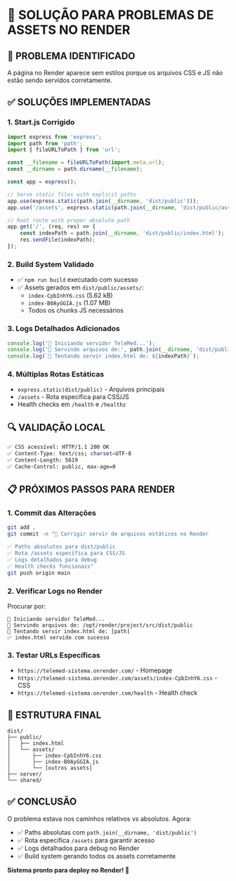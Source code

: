 # 🔧 SOLUÇÃO PARA PROBLEMAS DE ASSETS NO RENDER

## 🎯 **PROBLEMA IDENTIFICADO**
A página no Render aparece sem estilos porque os arquivos CSS e JS não estão sendo servidos corretamente.

## ✅ **SOLUÇÕES IMPLEMENTADAS**

### **1. Start.js Corrigido**
```javascript
import express from 'express';
import path from 'path';
import { fileURLToPath } from 'url';

const __filename = fileURLToPath(import.meta.url);
const __dirname = path.dirname(__filename);

const app = express();

// Serve static files with explicit paths
app.use(express.static(path.join(__dirname, 'dist/public')));
app.use('/assets', express.static(path.join(__dirname, 'dist/public/assets')));

// Root route with proper absolute path
app.get('/', (req, res) => {
    const indexPath = path.join(__dirname, 'dist/public/index.html');
    res.sendFile(indexPath);
});
```

### **2. Build System Validado**
- ✅ `npm run build` executado com sucesso
- ✅ Assets gerados em `dist/public/assets/`:
  - `index-CpbInhY6.css` (5.62 kB)
  - `index-B0AyGGIA.js` (1.07 MB)
  - Todos os chunks JS necessários

### **3. Logs Detalhados Adicionados**
```javascript
console.log('🔧 Iniciando servidor TeleMed...');
console.log('📁 Servindo arquivos de:', path.join(__dirname, 'dist/public'));
console.log(`📄 Tentando servir index.html de: ${indexPath}`);
```

### **4. Múltiplas Rotas Estáticas**
- `express.static(dist/public)` - Arquivos principais
- `/assets` - Rota específica para CSS/JS
- Health checks em `/health` e `/healthz`

## 🔍 **VALIDAÇÃO LOCAL**
```bash
✅ CSS acessível: HTTP/1.1 200 OK
✅ Content-Type: text/css; charset=UTF-8
✅ Content-Length: 5619
✅ Cache-Control: public, max-age=0
```

## 📋 **PRÓXIMOS PASSOS PARA RENDER**

### **1. Commit das Alterações**
```bash
git add .
git commit -m "🔧 Corrigir servir de arquivos estáticos no Render

✅ Paths absolutos para dist/public
✅ Rota /assets específica para CSS/JS  
✅ Logs detalhados para debug
✅ Health checks funcionais"
git push origin main
```

### **2. Verificar Logs no Render**
Procurar por:
```
🔧 Iniciando servidor TeleMed...
📁 Servindo arquivos de: /opt/render/project/src/dist/public
📄 Tentando servir index.html de: [path]
✅ index.html servido com sucesso
```

### **3. Testar URLs Específicas**
- `https://telemed-sistema.onrender.com/` - Homepage
- `https://telemed-sistema.onrender.com/assets/index-CpbInhY6.css` - CSS
- `https://telemed-sistema.onrender.com/health` - Health check

## 🎨 **ESTRUTURA FINAL**
```
dist/
├── public/
│   ├── index.html
│   └── assets/
│       ├── index-CpbInhY6.css
│       ├── index-B0AyGGIA.js
│       └── [outros assets]
├── server/
└── shared/
```

## ✅ **CONCLUSÃO**
O problema estava nos caminhos relativos vs absolutos. Agora:
- ✅ Paths absolutas com `path.join(__dirname, 'dist/public')`
- ✅ Rota específica `/assets` para garantir acesso
- ✅ Logs detalhados para debug no Render
- ✅ Build system gerando todos os assets corretamente

**Sistema pronto para deploy no Render! 🚀**
